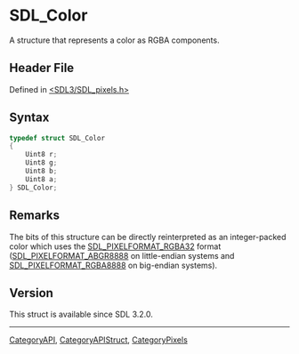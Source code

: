 # SDL_Color

A structure that represents a color as RGBA components.

## Header File

Defined in [<SDL3/SDL_pixels.h>](https://github.com/libsdl-org/SDL/blob/main/include/SDL3/SDL_pixels.h)

## Syntax

```c
typedef struct SDL_Color
{
    Uint8 r;
    Uint8 g;
    Uint8 b;
    Uint8 a;
} SDL_Color;
```

## Remarks

The bits of this structure can be directly reinterpreted as an
integer-packed color which uses the
[SDL_PIXELFORMAT_RGBA32](SDL_PIXELFORMAT_RGBA32) format
([SDL_PIXELFORMAT_ABGR8888](SDL_PIXELFORMAT_ABGR8888) on little-endian
systems and [SDL_PIXELFORMAT_RGBA8888](SDL_PIXELFORMAT_RGBA8888) on
big-endian systems).

## Version

This struct is available since SDL 3.2.0.





----
[CategoryAPI](CategoryAPI), [CategoryAPIStruct](CategoryAPIStruct), [CategoryPixels](CategoryPixels)

